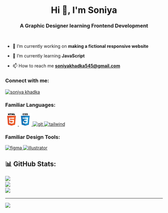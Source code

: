 <h1 align="center">Hi 👋, I'm Soniya</h1>
<h3 align="center">A Graphic Designer learning Frontend Development</h3>

<br>

- 🔭 I’m currently working on **making a fictional responsive website**

- 🌱 I’m currently learning **JavaScript**

- 📫 How to reach me **soniyakhadka545@gmail.com**

<h3 align="left">Connect with me:</h3>
<p align="left">
<a href="https://www.linkedin.com/in/soniya-khadka/" target="blank"><img align="center" src="https://raw.githubusercontent.com/rahuldkjain/github-profile-readme-generator/master/src/images/icons/Social/linked-in-alt.svg" alt="soniya khadka" height="30" width="40" /></a>
</p>

<h3 align="left">Familiar Languages:</h3>
<p align="left"><a href="https://www.w3.org/html/" target="_blank" rel="noreferrer"> <img src="https://raw.githubusercontent.com/devicons/devicon/master/icons/html5/html5-original-wordmark.svg" alt="html5" width="40" height="40"/> </a>  <a href="https://www.w3schools.com/css/" target="_blank" rel="noreferrer"> <img src="https://raw.githubusercontent.com/devicons/devicon/master/icons/css3/css3-original-wordmark.svg" alt="css3" width="40" height="40"/> </a> <a href="https://git-scm.com/" target="_blank" rel="noreferrer"> <img src="https://www.vectorlogo.zone/logos/git-scm/git-scm-icon.svg" alt="git" width="40" height="40"/> </a>  <a href="https://tailwindcss.com/" target="_blank" rel="noreferrer"> <img src="https://www.vectorlogo.zone/logos/tailwindcss/tailwindcss-icon.svg" alt="tailwind" width="40" height="40"/> </a> </p>

<h3 align="left">Familiar Design Tools:</h3>
<p align="left">  <a href="https://www.figma.com/" target="_blank" rel="noreferrer"> <img src="https://www.vectorlogo.zone/logos/figma/figma-icon.svg" alt="figma" width="40" height="40"/> </a>  <a href="https://www.adobe.com/in/products/illustrator.html" target="_blank" rel="noreferrer"> <img src="https://www.vectorlogo.zone/logos/adobe_illustrator/adobe_illustrator-icon.svg" alt="illustrator" width="40" height="40"/> </a>  </p>

## 📊 GitHub Stats:
![](https://github-readme-stats.vercel.app/api?username=Soniyaa123&theme=city_light&hide_border=false&include_all_commits=false&count_private=false)<br/>
![](https://github-readme-streak-stats.herokuapp.com/?user=Soniyaa123&theme=city_light&hide_border=false)<br/>
![](https://github-readme-stats.vercel.app/api/top-langs/?username=Soniyaa123&theme=city_light&hide_border=false&include_all_commits=false&count_private=false&layout=compact)

---
[![](https://visitcount.itsvg.in/api?id=Soniyaa123&icon=0&color=0)](https://visitcount.itsvg.in)
